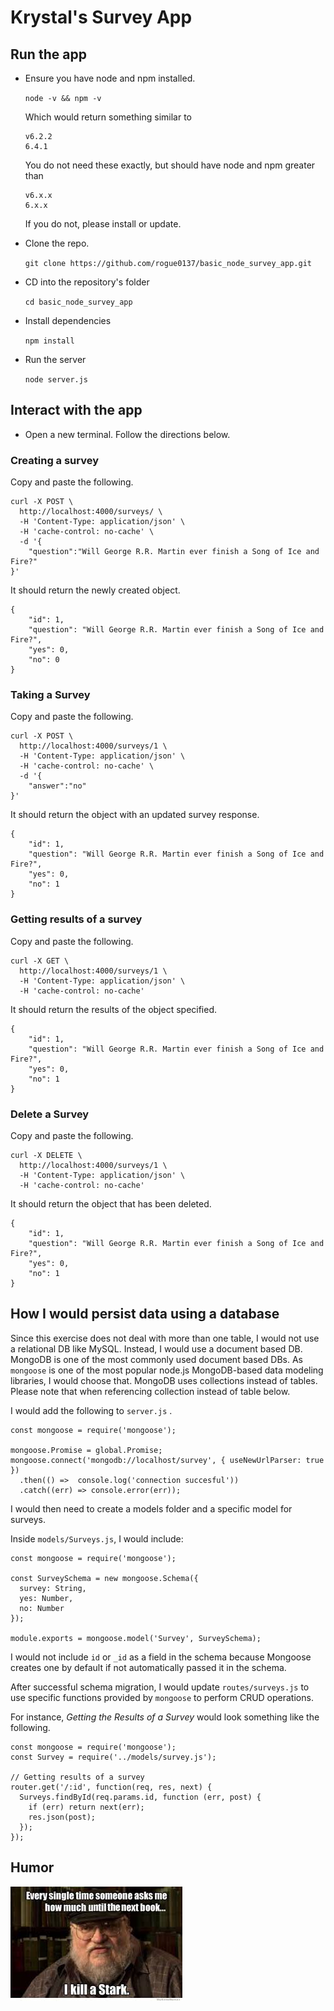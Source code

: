 # Krystal's Survey App


## Run the app

- Ensure you have node and npm installed. 

	`node -v && npm -v`

	Which would return something similar to 

	```
	v6.2.2
	6.4.1
	```

	You do not need these exactly, but should have node and npm greater than 

	```
	v6.x.x
	6.x.x
	```

	If you do not, please install or update.

- Clone the repo.

	`git clone https://github.com/rogue0137/basic_node_survey_app.git`

- CD into the repository's folder

	`cd basic_node_survey_app`
- Install dependencies

	`npm install`
- Run the server

	`node server.js`

## Interact with the app

- Open a new terminal. Follow the directions below.

### Creating a survey

Copy and paste the following.

```
curl -X POST \
  http://localhost:4000/surveys/ \
  -H 'Content-Type: application/json' \
  -H 'cache-control: no-cache' \
  -d '{
	"question":"Will George R.R. Martin ever finish a Song of Ice and Fire?"
}'
```

It should return the newly created object.

```
{
    "id": 1,
    "question": "Will George R.R. Martin ever finish a Song of Ice and Fire?",
    "yes": 0,
    "no": 0
}
```


### Taking a Survey 

Copy and paste the following.

```
curl -X POST \
  http://localhost:4000/surveys/1 \
  -H 'Content-Type: application/json' \
  -H 'cache-control: no-cache' \
  -d '{
	"answer":"no"
}'
```
It should return the object with an updated survey response.
```
{
    "id": 1,
    "question": "Will George R.R. Martin ever finish a Song of Ice and Fire?",
    "yes": 0,
    "no": 1
}
```
### Getting results of a survey

Copy and paste the following.

```
curl -X GET \
  http://localhost:4000/surveys/1 \
  -H 'Content-Type: application/json' \
  -H 'cache-control: no-cache'
  ```

It should return the results of the object specified.

```
{
    "id": 1,
    "question": "Will George R.R. Martin ever finish a Song of Ice and Fire?",
    "yes": 0,
    "no": 1
}
```

### Delete a Survey

Copy and paste the following.

```
curl -X DELETE \
  http://localhost:4000/surveys/1 \
  -H 'Content-Type: application/json' \
  -H 'cache-control: no-cache'
  ```

It should return the object that has been deleted.
```
{
    "id": 1,
    "question": "Will George R.R. Martin ever finish a Song of Ice and Fire?",
    "yes": 0,
    "no": 1
}
```

## How I would persist data using a database

Since this exercise does not deal with more than one table, I would not use a relational DB like MySQL. Instead, I would use a document based DB. MongoDB is one of the most commonly used document based DBs. As `mongoose` is one of the most popular node.js MongoDB-based data modeling libraries, I would choose that. MongoDB uses collections instead of tables. Please note that when referencing collection instead of table below.

I would add the following to `server.js` .

```
const mongoose = require('mongoose');

mongoose.Promise = global.Promise;
mongoose.connect('mongodb://localhost/survey', { useNewUrlParser: true })
  .then(() =>  console.log('connection succesful'))
  .catch((err) => console.error(err));
```

 I would then need to create a models folder and a specific model for surveys. 
 
 Inside `models/Surveys.js`, I would include:

```
const mongoose = require('mongoose');

const SurveySchema = new mongoose.Schema({
  survey: String,
  yes: Number,
  no: Number
});

module.exports = mongoose.model('Survey', SurveySchema);
``` 

I would not include `id` or `_id` as a field in the schema because Mongoose creates one by default if not automatically passed it in the schema.

After successful schema migration, I would update `routes/surveys.js` to use specific functions provided by `mongoose` to perform CRUD operations. 

For instance, _Getting the Results of a Survey_ would look something like the following.

```
const mongoose = require('mongoose');
const Survey = require('../models/survey.js');

// Getting results of a survey 
router.get('/:id', function(req, res, next) {
  Surveys.findById(req.params.id, function (err, post) {
    if (err) return next(err);
    res.json(post);
  });
});
```



## Humor


![](images/kill_a_stark.jpg)

